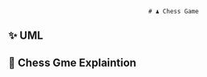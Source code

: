                                            # ♟️ Chess Game



## ✨ UML





## 🧠 Chess Gme Explaintion

    

  

